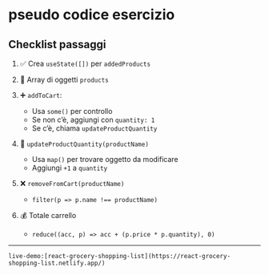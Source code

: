 # pseudo codice esercizio

##  Checklist passaggi

1. ✅ Crea `useState([])` per `addedProducts`

2. 🧩 Array di oggetti `products`

3. ➕ `addToCart`:

   * Usa `some()` per controllo
   * Se non c’è, aggiungi con `quantity: 1`
   * Se c’è, chiama `updateProductQuantity`


4. 🔁 `updateProductQuantity(productName)`

   * Usa `map()` per trovare oggetto da modificare
   * Aggiungi `+1` a `quantity`


5. ❌ `removeFromCart(productName)`

   * `filter(p => p.name !== productName)`


6. 💰 Totale carrello

   * `reduce((acc, p) => acc + (p.price * p.quantity), 0)`

---

    live-demo:[react-grocery-shopping-list](https://react-grocery-shopping-list.netlify.app/)